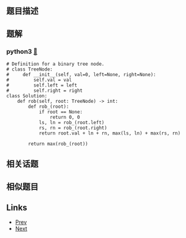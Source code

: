 
# [](https://leetcode-cn.com/problems/house-robber-iii)

## 题目描述



## 题解

### python3 [🔗](house-robber-iii.py) 
```python3
# Definition for a binary tree node.
# class TreeNode:
#     def __init__(self, val=0, left=None, right=None):
#         self.val = val
#         self.left = left
#         self.right = right
class Solution:
    def rob(self, root: TreeNode) -> int:
        def rob_(root):
            if root == None:
                return 0, 0
            ls, ln = rob_(root.left)
            rs, rn = rob_(root.right)
            return root.val + ln + rn, max(ls, ln) + max(rs, rn)

        return max(rob_(root))    

```


## 相关话题



## 相似题目



## Links

- [Prev](../odd-even-linked-list/README.md) 
- [Next](../counting-bits/README.md) 

